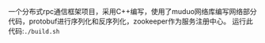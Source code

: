一个分布式rpc通信框架项目，采用C++编写，使用了muduo网络库编写网络部分代码，protobuf进行序列化和反序列化，zookeeper作为服务注册中心。
运行此代码:`./build.sh`

